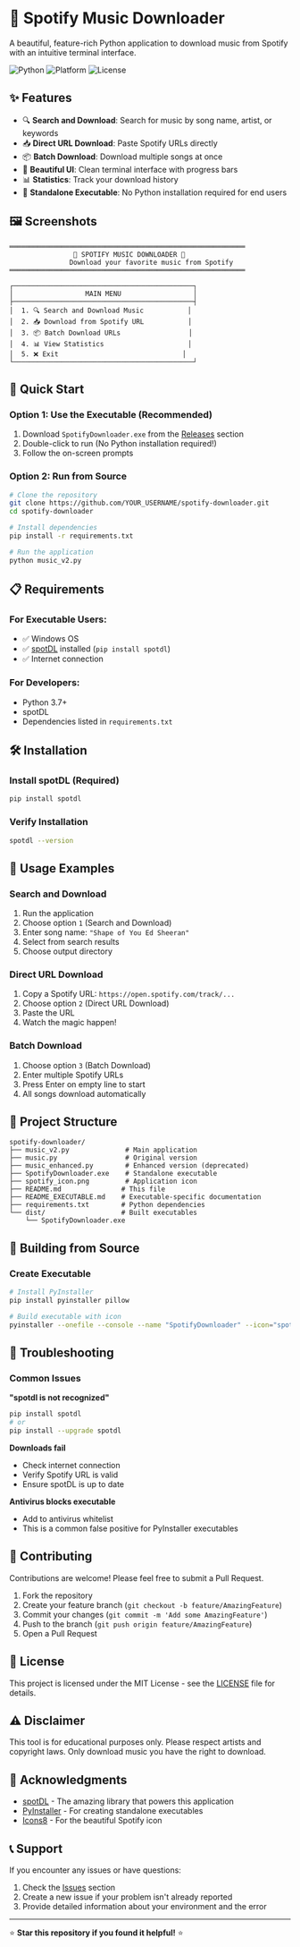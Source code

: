 # 🎵 Spotify Music Downloader

A beautiful, feature-rich Python application to download music from Spotify with an intuitive terminal interface.

![Python](https://img.shields.io/badge/python-v3.7+-blue.svg)
![Platform](https://img.shields.io/badge/platform-windows-green.svg)
![License](https://img.shields.io/badge/license-MIT-blue.svg)

## ✨ Features

- 🔍 **Search and Download**: Search for music by song name, artist, or keywords
- 📥 **Direct URL Download**: Paste Spotify URLs directly
- 📦 **Batch Download**: Download multiple songs at once
- 🎨 **Beautiful UI**: Clean terminal interface with progress bars
- 📊 **Statistics**: Track your download history
- 🚀 **Standalone Executable**: No Python installation required for end users

## 🖼️ Screenshots

```
═══════════════════════════════════════════════════════════
                🎵 SPOTIFY MUSIC DOWNLOADER 🎵
               Download your favorite music from Spotify
═══════════════════════════════════════════════════════════

┌─────────────────────────────────────────────┐
│                  MAIN MENU                  │
├─────────────────────────────────────────────┤
│  1. 🔍 Search and Download Music           │
│  2. 📥 Download from Spotify URL           │
│  3. 📦 Batch Download URLs                 │
│  4. 📊 View Statistics                     │
│  5. ❌ Exit                               │
└─────────────────────────────────────────────┘
```

## 🚀 Quick Start

### Option 1: Use the Executable (Recommended)
1. Download `SpotifyDownloader.exe` from the [Releases](../../releases) section
2. Double-click to run (No Python installation required!)
3. Follow the on-screen prompts

### Option 2: Run from Source
```bash
# Clone the repository
git clone https://github.com/YOUR_USERNAME/spotify-downloader.git
cd spotify-downloader

# Install dependencies
pip install -r requirements.txt

# Run the application
python music_v2.py
```

## 📋 Requirements

### For Executable Users:
- ✅ Windows OS
- ✅ [spotDL](https://github.com/spotDL/spotify-downloader) installed (`pip install spotdl`)
- ✅ Internet connection

### For Developers:
- Python 3.7+
- spotDL
- Dependencies listed in `requirements.txt`

## 🛠️ Installation

### Install spotDL (Required)
```bash
pip install spotdl
```

### Verify Installation
```bash
spotdl --version
```

## 🎯 Usage Examples

### Search and Download
1. Run the application
2. Choose option `1` (Search and Download)
3. Enter song name: `"Shape of You Ed Sheeran"`
4. Select from search results
5. Choose output directory

### Direct URL Download
1. Copy a Spotify URL: `https://open.spotify.com/track/...`
2. Choose option `2` (Direct URL Download)
3. Paste the URL
4. Watch the magic happen!

### Batch Download
1. Choose option `3` (Batch Download)
2. Enter multiple Spotify URLs
3. Press Enter on empty line to start
4. All songs download automatically

## 📁 Project Structure

```
spotify-downloader/
├── music_v2.py              # Main application
├── music.py                 # Original version
├── music_enhanced.py        # Enhanced version (deprecated)
├── SpotifyDownloader.exe    # Standalone executable
├── spotify_icon.png         # Application icon
├── README.md               # This file
├── README_EXECUTABLE.md    # Executable-specific documentation
├── requirements.txt        # Python dependencies
└── dist/                   # Built executables
    └── SpotifyDownloader.exe
```

## 🔧 Building from Source

### Create Executable
```bash
# Install PyInstaller
pip install pyinstaller pillow

# Build executable with icon
pyinstaller --onefile --console --name "SpotifyDownloader" --icon="spotify_icon.png" music_v2.py
```

## 🐛 Troubleshooting

### Common Issues

**"spotdl is not recognized"**
```bash
pip install spotdl
# or
pip install --upgrade spotdl
```

**Downloads fail**
- Check internet connection
- Verify Spotify URL is valid
- Ensure spotDL is up to date

**Antivirus blocks executable**
- Add to antivirus whitelist
- This is a common false positive for PyInstaller executables

## 🤝 Contributing

Contributions are welcome! Please feel free to submit a Pull Request.

1. Fork the repository
2. Create your feature branch (`git checkout -b feature/AmazingFeature`)
3. Commit your changes (`git commit -m 'Add some AmazingFeature'`)
4. Push to the branch (`git push origin feature/AmazingFeature`)
5. Open a Pull Request

## 📄 License

This project is licensed under the MIT License - see the [LICENSE](LICENSE) file for details.

## ⚠️ Disclaimer

This tool is for educational purposes only. Please respect artists and copyright laws. Only download music you have the right to download.

## 🙏 Acknowledgments

- [spotDL](https://github.com/spotDL/spotify-downloader) - The amazing library that powers this application
- [PyInstaller](https://www.pyinstaller.org/) - For creating standalone executables
- [Icons8](https://icons8.com/) - For the beautiful Spotify icon

## 📞 Support

If you encounter any issues or have questions:
1. Check the [Issues](../../issues) section
2. Create a new issue if your problem isn't already reported
3. Provide detailed information about your environment and the error

---

⭐ **Star this repository if you found it helpful!** ⭐
